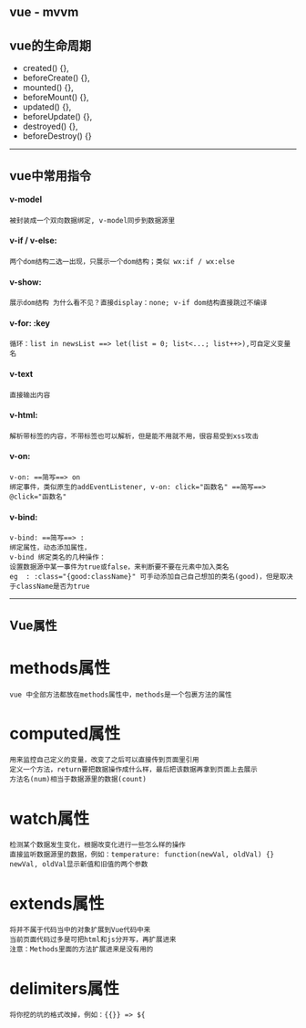 ## vue - mvvm

## vue的生命周期
- created() {},
- beforeCreate() {},
- mounted() {},
- beforeMount() {},
- updated() {},
- beforeUpdate() {},
- destroyed() {},
- beforeDestroy() {}

----------------------------------------------

## vue中常用指令

#### v-model 
    被封装成一个双向数据绑定, v-model同步到数据源里

#### v-if / v-else: 
    两个dom结构二选一出现，只展示一个dom结构；类似 wx:if / wx:else

#### v-show:
    展示dom结构 为什么看不见？直接display：none; v-if dom结构直接跳过不编译

#### v-for: :key
    循环：list in newsList ==> let(list = 0; list<...; list++>),可自定义变量名

#### v-text
    直接输出内容

#### v-html: 
    解析带标签的内容，不带标签也可以解析，但是能不用就不用，很容易受到xss攻击

#### v-on:
    v-on: ==简写==> on
    绑定事件，类似原生的addEventListener, v-on: click="函数名" ==简写==> @click="函数名"
  
#### v-bind:
    v-bind: ==简写==> :
    绑定属性，动态添加属性，
    v-bind 绑定类名的几种操作：
    设置数据源中某一事件为true或false，来判断要不要在元素中加入类名
    eg  : :class="{good:className}" 可手动添加自己自己想加的类名(good)，但是取决于className是否为true

---------------------------------------------------------------



## Vue属性

  # methods属性
    vue 中全部方法都放在methods属性中，methods是一个包裹方法的属性

  # computed属性
    用来监控自己定义的变量，改变了之后可以直接传到页面里引用
    定义一个方法，return要把数据操作成什么样，最后把该数据再拿到页面上去展示
    方法名(num)相当于数据源里的数据(count)

  # watch属性
    检测某个数据发生变化，根据改变化进行一些怎么样的操作
    直接监听数据源里的数据，例如：temperature: function(newVal, oldVal) {}  
    newVal, oldVal显示新值和旧值的两个参数

  # extends属性
    将并不属于代码当中的对象扩展到Vue代码中来
    当前页面代码过多是可把html和js分开写，再扩展进来
    注意：Methods里面的方法扩展进来是没有用的

  # delimiters属性
    将你挖的坑的格式改掉，例如：{{}} => ${